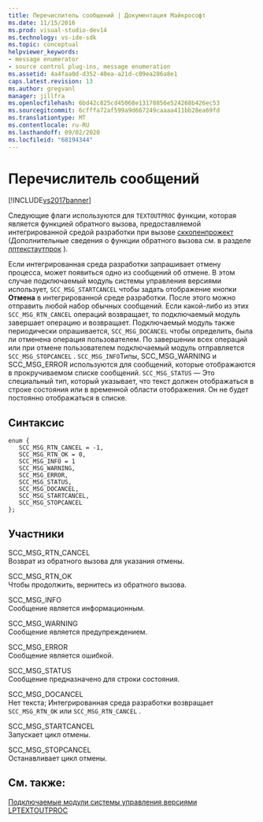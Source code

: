 ```yaml
---
title: Перечислитель сообщений | Документация Майкрософт
ms.date: 11/15/2016
ms.prod: visual-studio-dev14
ms.technology: vs-ide-sdk
ms.topic: conceptual
helpviewer_keywords:
- message enumerator
- source control plug-ins, message enumeration
ms.assetid: 4a4faa0d-d352-40ea-a21d-c09ea286a8e1
caps.latest.revision: 13
ms.author: gregvanl
manager: jillfra
ms.openlocfilehash: 6bd42c825cd45068e13178856e524268b426ec53
ms.sourcegitcommit: 6cfffa72af599a9d667249caaaa411bb28ea69fd
ms.translationtype: MT
ms.contentlocale: ru-RU
ms.lasthandoff: 09/02/2020
ms.locfileid: "68194344"
---
```

# <a name="message-enumerator"></a>Перечислитель сообщений
[!INCLUDE[vs2017banner](../includes/vs2017banner.md)]

Следующие флаги используются для `TEXTOUTPROC` функции, которая является функцией обратного вызова, предоставляемой интегрированной средой разработки при вызове [сккопенпрожект](../extensibility/sccopenproject-function.md) (Дополнительные сведения о функции обратного вызова см. в разделе [лптекстаутпрок](../extensibility/lptextoutproc.md) ).  
  
 Если интегрированная среда разработки запрашивает отмену процесса, может появиться одно из сообщений об отмене. В этом случае подключаемый модуль системы управления версиями использует, `SCC_MSG_STARTCANCEL` чтобы задать отображение кнопки **Отмена** в интегрированной среде разработки. После этого можно отправить любой набор обычных сообщений. Если какой-либо из этих `SCC_MSG_RTN_CANCEL` операций возвращает, то подключаемый модуль завершает операцию и возвращает. Подключаемый модуль также периодически опрашивается, `SCC_MSG_DOCANCEL` чтобы определить, была ли отменена операция пользователем. По завершении всех операций или при отмене пользователем подключаемый модуль отправляется `SCC_MSG_STOPCANCEL` . `SCC_MSG_INFO`Типы, SCC_MSG_WARNING и SCC_MSG_ERROR используются для сообщений, которые отображаются в прокручиваемом списке сообщений. `SCC_MSG_STATUS` — Это специальный тип, который указывает, что текст должен отображаться в строке состояния или в временной области отображения. Он не будет постоянно отображаться в списке.  
  
## <a name="syntax"></a>Синтаксис  
  
```  
enum {   
   SCC_MSG_RTN_CANCEL = -1,   
   SCC_MSG_RTN_OK = 0,   
   SCC_MSG_INFO = 1   
   SCC_MSG_WARNING,   
   SCC_MSG_ERROR,   
   SCC_MSG_STATUS,   
   SCC_MSG_DOCANCEL,   
   SCC_MSG_STARTCANCEL,   
   SCC_MSG_STOPCANCEL   
};  
```  
  
## <a name="members"></a>Участники  
 SCC_MSG_RTN_CANCEL  
 Возврат из обратного вызова для указания отмены.  
  
 SCC_MSG_RTN_OK  
 Чтобы продолжить, вернитесь из обратного вызова.  
  
 SCC_MSG_INFO  
 Сообщение является информационным.  
  
 SCC_MSG_WARNING  
 Сообщение является предупреждением.  
  
 SCC_MSG_ERROR  
 Сообщение является ошибкой.  
  
 SCC_MSG_STATUS  
 Сообщение предназначено для строки состояния.  
  
 SCC_MSG_DOCANCEL  
 Нет текста; Интегрированная среда разработки возвращает `SCC_MSG_RTN_OK` или `SCC_MSG_RTN_CANCEL` .  
  
 SCC_MSG_STARTCANCEL  
 Запускает цикл отмены.  
  
 SCC_MSG_STOPCANCEL  
 Останавливает цикл отмены.  
  
## <a name="see-also"></a>См. также:  
 [Подключаемые модули системы управления версиями](../extensibility/source-control-plug-ins.md)   
 [LPTEXTOUTPROC](../extensibility/lptextoutproc.md)
